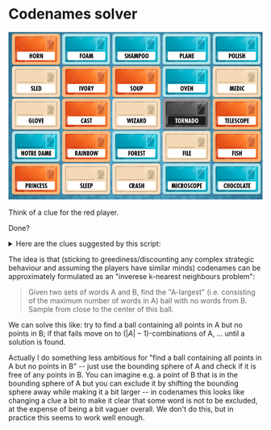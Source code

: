 # Codenames solver

![](codenames.png)

Think of a clue for the red player.

Done?

<details>
  <summary>Here are the clues suggested by this script:</summary>
    
    ```
    Found ball containing points: ['horn', 'ivory', 'soup', 'fish']
    Nearby words: ['ivory', 'fish', 'loup_de_mer', 'scallops', 'shrimp']
    ```

    The first two are useless (I keep them because eh), but the other three are reasonable clues.
</details>

The idea is that (sticking to greediness/discounting any complex strategic behaviour and assuming the players have similar minds) codenames can be approximately formulated as an "inverese k-nearest neighbours problem":

> Given two sets of words A and B, find the "A-largest" (i.e. consisting of the maximum number of words in A) ball with no words from B. Sample from close to the center of this ball.

We can solve this like: try to find a ball containing all points in A but no points in B; if that fails move on to $(|A|-1)$-combinations of A, ... until a solution is found.

Actually I do something less ambitious for "find a ball containing all points in A but no points in B" -- just use the bounding sphere of A and check if it is free of any points in B. You can imagine e.g. a point of B that is in the bounding sphere of A but you can exclude it by shifting the bounding sphere away while making it a bit larger -- in codenames this looks like changing a clue a bit to make it clear that some word is not to be excluded, at the expense of being a bit vaguer overall. We don't do this, but in practice this seems to work well enough.